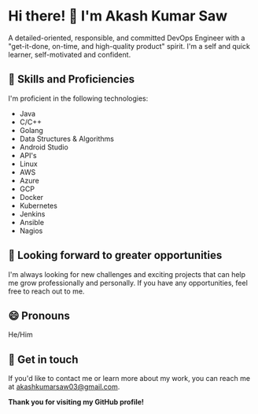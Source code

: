 # Hi there! 👋 I'm Akash Kumar Saw
A detailed-oriented, responsible, and committed DevOps Engineer with a "get-it-done, on-time, and high-quality product" spirit. I'm a self and quick learner, self-motivated and confident.

## 🔭 Skills and Proficiencies
I'm proficient in the following technologies:
- Java
- C/C++
- Golang
- Data Structures & Algorithms
- Android Studio
- API's
- Linux
- AWS
- Azure
- GCP
- Docker
- Kubernetes
- Jenkins
- Ansible
- Nagios

## 🤔 Looking forward to greater opportunities
I'm always looking for new challenges and exciting projects that can help me grow professionally and personally. If you have any opportunities, feel free to reach out to me.

## 😄 Pronouns
He/Him

## 💬 Get in touch
If you'd like to contact me or learn more about my work, you can reach me at akashkumarsaw03@gmail.com.

**Thank you for visiting my GitHub profile!**
